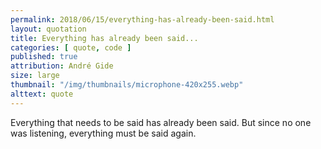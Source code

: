 ```yaml
---
permalink: 2018/06/15/everything-has-already-been-said.html
layout: quotation
title: Everything has already been said...
categories: [ quote, code ]
published: true
attribution: André Gide
size: large
thumbnail: "/img/thumbnails/microphone-420x255.webp"
alttext: quote
---
```


Everything that needs to be said has already been said. But since no one was listening, everything must be said again.




